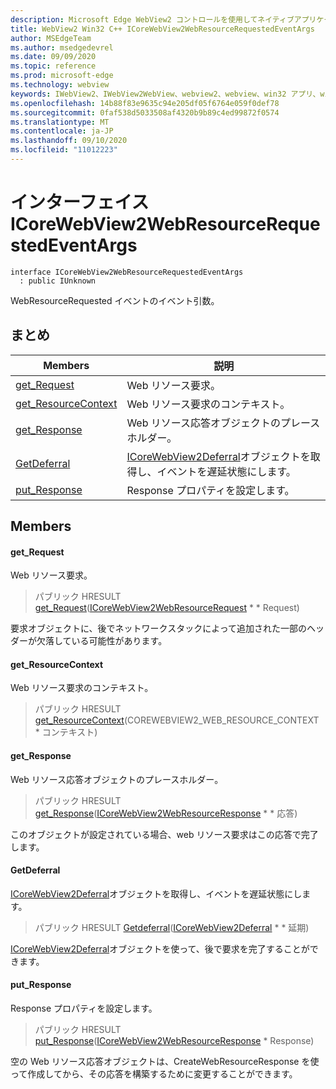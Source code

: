 ```yaml
---
description: Microsoft Edge WebView2 コントロールを使用してネイティブアプリケーションに web 技術 (HTML、CSS、JavaScript) を埋め込む
title: WebView2 Win32 C++ ICoreWebView2WebResourceRequestedEventArgs
author: MSEdgeTeam
ms.author: msedgedevrel
ms.date: 09/09/2020
ms.topic: reference
ms.prod: microsoft-edge
ms.technology: webview
keywords: IWebView2、IWebView2WebView、webview2、webview、win32 アプリ、win32、edge、ICoreWebView2、ICoreWebView2Controller、browser control、edge html、ICoreWebView2WebResourceRequestedEventArgs
ms.openlocfilehash: 14b88f83e9635c94e205df05f6764e059f0def78
ms.sourcegitcommit: 0faf538d5033508af4320b9b89c4ed99872f0574
ms.translationtype: MT
ms.contentlocale: ja-JP
ms.lasthandoff: 09/10/2020
ms.locfileid: "11012223"
---
```

# インターフェイス ICoreWebView2WebResourceRequestedEventArgs 

```
interface ICoreWebView2WebResourceRequestedEventArgs
  : public IUnknown
```

WebResourceRequested イベントのイベント引数。

## まとめ

 Members                        | 説明
--------------------------------|---------------------------------------------
[get_Request](#get_request) | Web リソース要求。
[get_ResourceContext](#get_resourcecontext) | Web リソース要求のコンテキスト。
[get_Response](#get_response) | Web リソース応答オブジェクトのプレースホルダー。
[GetDeferral](#getdeferral) | [ICoreWebView2Deferral](icorewebview2deferral.md)オブジェクトを取得し、イベントを遅延状態にします。
[put_Response](#put_response) | Response プロパティを設定します。

## Members

#### get_Request 

Web リソース要求。

> パブリック HRESULT [get_Request](#get_request)([ICoreWebView2WebResourceRequest](icorewebview2webresourcerequest.md) * * Request)

要求オブジェクトに、後でネットワークスタックによって追加された一部のヘッダーが欠落している可能性があります。

#### get_ResourceContext 

Web リソース要求のコンテキスト。

> パブリック HRESULT [get_ResourceContext](#get_resourcecontext)(COREWEBVIEW2_WEB_RESOURCE_CONTEXT * コンテキスト)

#### get_Response 

Web リソース応答オブジェクトのプレースホルダー。

> パブリック HRESULT [get_Response](#get_response)([ICoreWebView2WebResourceResponse](icorewebview2webresourceresponse.md) * * 応答)

このオブジェクトが設定されている場合、web リソース要求はこの応答で完了します。

#### GetDeferral 

[ICoreWebView2Deferral](icorewebview2deferral.md)オブジェクトを取得し、イベントを遅延状態にします。

> パブリック HRESULT [Getdeferral](#getdeferral)([ICoreWebView2Deferral](icorewebview2deferral.md) * * 延期)

[ICoreWebView2Deferral](icorewebview2deferral.md)オブジェクトを使って、後で要求を完了することができます。

#### put_Response 

Response プロパティを設定します。

> パブリック HRESULT [put_Response](#put_response)([ICoreWebView2WebResourceResponse](icorewebview2webresourceresponse.md) * Response)

空の Web リソース応答オブジェクトは、CreateWebResourceResponse を使って作成してから、その応答を構築するために変更することができます。

